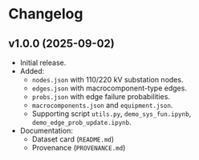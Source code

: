 # Changelog

## v1.0.0 (2025-09-02)
- Initial release.
- Added:
  - `nodes.json` with 110/220 kV substation nodes.
  - `edges.json` with macrocomponent-type edges.
  - `probs.json` with edge failure probabilities.
  - `macrocomponents.json` and `equipment.json`.
  - Supporting script `utils.py`, `demo_sys_fun.ipynb`, `demo_edge_prob_update.ipynb`.
- Documentation:
  - Dataset card (`README.md`)
  - Provenance (`PROVENANCE.md`)